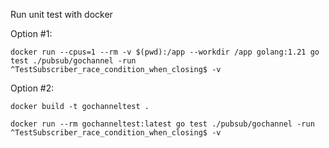 Run unit test with docker

Option #1:

``
docker run --cpus=1 --rm -v $(pwd):/app --workdir /app golang:1.21 go test ./pubsub/gochannel -run ^TestSubscriber_race_condition_when_closing$ -v
``

Option #2:

``
docker build -t gochanneltest .
``

``
docker run --rm gochanneltest:latest go test ./pubsub/gochannel -run ^TestSubscriber_race_condition_when_closing$ -v
``